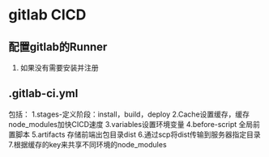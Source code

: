 # gitlab CICD

## 配置gitlab的Runner

1. 如果没有需要安装并注册

## .gitlab-ci.yml

包括：
1.stages-定义阶段：install，build，deploy
2.Cache设置缓存，缓存node_modules加快CICD速度
3.variables设置环境变量
4.before-script 全局前置脚本
5.artifacts 存储前端出包目录dist
6.通过scp将dist传输到服务器指定目录
7.根据缓存的key来共享不同环境的node_modules
